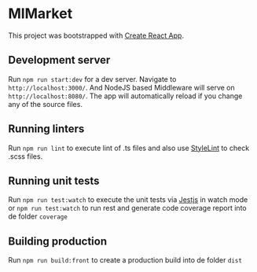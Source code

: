 # MlMarket

This project was bootstrapped with [Create React App](https://github.com/facebook/create-react-app).

## Development server

Run `npm run start:dev` for a dev server. Navigate to `http://localhost:3000/`. And NodeJS based  Middleware will serve on `http://localhost:8080/`. The app will automatically reload if you change any of the source files.

## Running linters

Run `npm run lint` to execute lint of .ts files and also use [StyleLint](https://stylelint.io/) to check .scss files.

## Running unit tests

Run `npm run test:watch` to execute the unit tests via [Jestjs](https://jestjs.io/) in watch mode or `npm run test:watch` to run rest and generate code coverage report into de folder `coverage`

## Building production

Run `npm run build:front` to create a production build into de folder `dist`